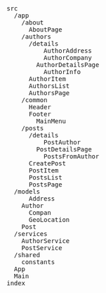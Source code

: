 <pre>
src
  /app
    /about
      AboutPage
    /authors
      /details
          AuthorAddress
          AuthorCompany
        AuthorDetailsPage
          AuthorInfo
      AuthorItem
      AuthorsList
      AuthorsPage
    /common
      Header
      Footer
        MainMenu
    /posts
      /details
          PostAuthor
        PostDetailsPage
          PostsFromAuthor
      CreatePost
      PostItem
      PostsList
      PostsPage
  /models
      Address
    Author
      Compan
      GeoLocation
    Post
  /services
    AuthorService
    PostService
  /shared
    constants
  App
  Main
index
</pre>